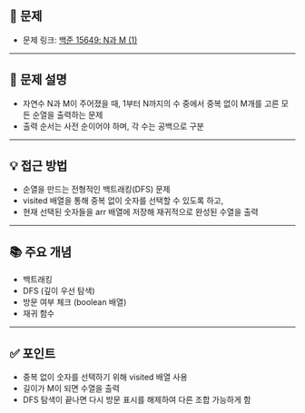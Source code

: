 ## 📌 문제

- 문제 링크: [백준 15649: N과 M (1)](https://www.acmicpc.net/problem/15649)

---

## 💭 문제 설명
- 자연수 N과 M이 주어졌을 때, 1부터 N까지의 수 중에서 중복 없이 M개를 고른 모든 순열을 출력하는 문제
- 출력 순서는 사전 순이어야 하며, 각 수는 공백으로 구분

---

## 💡 접근 방법
- 순열을 만드는 전형적인 백트래킹(DFS) 문제
- visited 배열을 통해 중복 없이 숫자를 선택할 수 있도록 하고,
- 현재 선택된 숫자들을 arr 배열에 저장해 재귀적으로 완성된 수열을 출력

---

## 📚 주요 개념
- 백트래킹 
- DFS (깊이 우선 탐색)
- 방문 여부 체크 (boolean 배열)
- 재귀 함수

---

## ✅ 포인트
- 중복 없이 숫자를 선택하기 위해 visited 배열 사용
- 길이가 M이 되면 수열을 출력
- DFS 탐색이 끝나면 다시 방문 표시를 해제하여 다른 조합 가능하게 함
